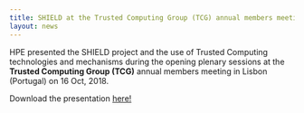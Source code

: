 ```yaml
---
title: SHIELD at the Trusted Computing Group (TCG) annual members meeting
layout: news
---
```


HPE presented the SHIELD project and the use of Trusted Computing technologies
and mechanisms during the opening plenary sessions at the **Trusted Computing
Group (TCG)** annual members meeting in Lisbon (Portugal) on 16 Oct, 2018.

Download the presentation <a target="blank"  href="{{ site.baseurl | append: '/documents/other-documents/' | append: 'SHIELD_TCG_2018.pdf' }}">here!</a>

